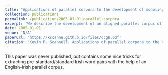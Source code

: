 ```yaml
---
title: "Applications of parallel corpora to the development of monolingual language technologies"
collection: publications
permalink: /publication/2005-01-01-parallel-corpora
excerpt: 'We describe the development of an aligned parallel corpus of English and Irish texts, along with a simple application enabling the standardization of documents written in prestandard or dialect forms of Irish.'
date: 2005-01-01
venue: 'N/A'
paperurl: 'https://kscanne.github.io/files/ccgb.pdf'
citation: 'Kevin P. Scannell. Applications of parallel corpora to the development of monolingual language technologies. Unpublished manuscript. 2005.'
---
```


This paper was never published, but contains some nice tricks for extracting
pre-standard/standard Irish word pairs with the help of an English-Irish parallel corpus.
